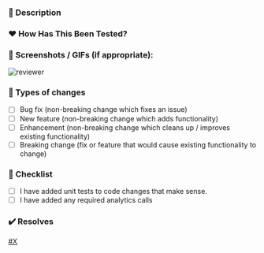 <!--- Provide a general summary of your changes in the Title above -->
<!--- If there is no changelog entry, label this PR as trivial to bypass the Danger warning -->

### :scroll: Description

<!--- Describe your changes in detail -->

<!--- OPTIONAL ### :bulb: Motivation and Context -->

<!--- Why is this change required? What problem does it solve? -->
<!--- If it fixes an open issue, please link to the issue here. -->

### :heart: How Has This Been Tested?

<!--- Please describe in detail how you tested your changes. -->
<!--- Include details of your testing environment, and the tests you ran to -->
<!--- see how your change affects other areas of the code, etc. -->

### :camera_flash: Screenshots / GIFs (if appropriate):
<!--- Bonus points for GIFS --->
![reviewer](https://media.giphy.com/media/Ol2yHMEFJdYEo/giphy.gif)

### :loudspeaker: Types of changes

<!--- What types of changes does your code introduce? Put an `x` in all the boxes that apply: -->

- [ ] Bug fix (non-breaking change which fixes an issue)
- [ ] New feature (non-breaking change which adds functionality)
- [ ] Enhancement (non-breaking change which cleans up / improves existing functionality)
- [ ] Breaking change (fix or feature that would cause existing functionality to change)
### :pencil: Checklist

<!--- Go over all the following points, and put an `x` in all the boxes that apply. -->
<!--- If you're unsure about any of these, don't hesitate to ask. We're here to help! -->

- [ ] I have added unit tests to code changes that make sense.
- [ ] I have added any required analytics calls
### :heavy_check_mark: Resolves

<!-- List the issues that will be closed by this PR in the following format -->
<!-- resolves WEB-123 -->
<!-- This will ensure that they are automatically closed once the PR is merged -->
[#X](https://github.com/AutomaticIdiots/stack-bingo/issues/X)

